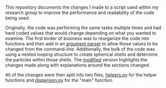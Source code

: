 This repository documents the changes I made to a script used within my research group to improve the performance and readability of the code being used. 

Originally, the code was performing the same tasks multiple times and had hard coded values that would change depending on what you wanted to examine. The first torder of business was to reorganize the code into functions and then add in an [argument parser](https://docs.python.org/3/library/argparse.html) to allow those values to be changed from the command-line. Additionally, the bulk of the code was using a nested looping structure to create spherical shells and determine the particles within those shells. The [modified](/old_shells.py) version highlights the changes made along with explanations around the sections changed.

All of the changes were then split into two files, [helpers.py](/helpers.py) for the helper functions and [dispersion.py](/dispersion.py) for the "main" function.
